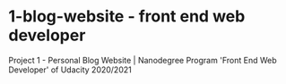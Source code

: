 # 1-blog-website - front end web developer
Project 1 - Personal Blog Website | Nanodegree Program 'Front End Web Developer' of Udacity 2020/2021

